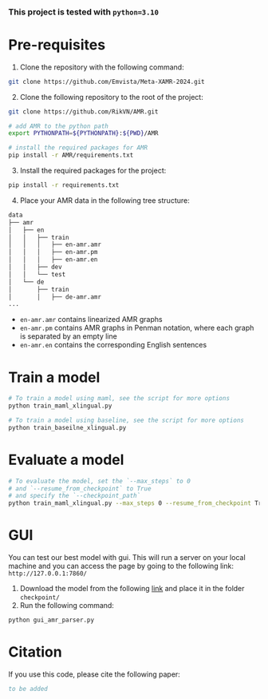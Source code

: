 ### This project is tested with `python=3.10`

# Pre-requisites
1. Clone the repository with the following command: 
```bash
git clone https://github.com/Emvista/Meta-XAMR-2024.git
```

2. Clone the following repository to the root of the project: 
```bash 
git clone https://github.com/RikVN/AMR.git

# add AMR to the python path  
export PYTHONPATH=${PYTHONPATH}:${PWD}/AMR

# install the required packages for AMR 
pip install -r AMR/requirements.txt
```

3. Install the required packages for the project: 
```bash
pip install -r requirements.txt
``` 

4. Place your AMR data in the following tree structure: 

```bash
data
├── amr
│   ├── en
│   │   ├── train
│   │   │   ├── en-amr.amr 
│   │   │   ├── en-amr.pm
│   │   │   ├── en-amr.en
│   │   ├── dev 
│   │   └── test
│   └── de
│       ├── train
│       │   ├── de-amr.amr
...
```
- `en-amr.amr` contains linearized AMR graphs
- `en-amr.pm` contains AMR graphs in Penman notation, where each graph is separated by an empty line
- `en-amr.en` contains the corresponding English sentences





# Train a model
```bash 
# To train a model using maml, see the script for more options 
python train_maml_xlingual.py 

# To train a model using baseline, see the script for more options 
python train_baseilne_xlingual.py 
```
# Evaluate a model 

```bash 
# To evaluate the model, set the `--max_steps` to 0
# and `--resume_from_checkpoint` to True
# and specify the `--checkpoint_path` 
python train_maml_xlingual.py --max_steps 0 --resume_from_checkpoint True --checkpoint_path <path_to_checkpoint>
```

# GUI 
You can test our best model with gui. This will run a server on your local machine and you can access the page by going to the following link: `http://127.0.0.1:7860/`

1. Download the model from the following [link](https://drive.google.com/file/d/1IwGmlufzDrIKwmOAKMob18VMS1-aKHzj/view?usp=sharing) and place it in the folder `checkpoint/`   
2. Run the following command: 

```bash 
python gui_amr_parser.py 
```

# Citation 
If you use this code, please cite the following paper: 
```bibtex
to be added 
```



